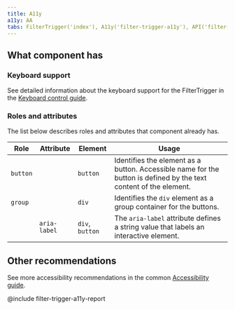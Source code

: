 ```yaml
---
title: A11y
a11y: AA
tabs: FilterTrigger('index'), A11y('filter-trigger-a11y'), API('filter-trigger-api'), Example('filter-trigger-code'), Changelog('filter-trigger-changelog')
---
```


## What component has

### Keyboard support

See detailed information about the keyboard support for the FilterTrigger in the [Keyboard control guide](/core-principles/a11y/a11y-keyboard/#any_other_controls_filtertrigger_pills_tabline_i_pr).

### Roles and attributes

The list below describes roles and attributes that component already has.

| Role     | Attribute    | Element             | Usage                                                                                                             |
| -------- | ------------ | ------------------- | ----------------------------------------------------------------------------------------------------------------- |
| `button` |              | `button`            | Identifies the element as a button. Accessible name for the button is defined by the text content of the element. |
| `group`  |              | `div`               | Identifies the `div` element as a group container for the buttons.                                                |
|          | `aria-label` | `div`, `button` | The `aria-label` attribute defines a string value that labels an interactive element.                             |

## Other recommendations

See more accessibility recommendations in the common [Accessibility guide](/core-principles/a11y/).

@include filter-trigger-a11y-report
